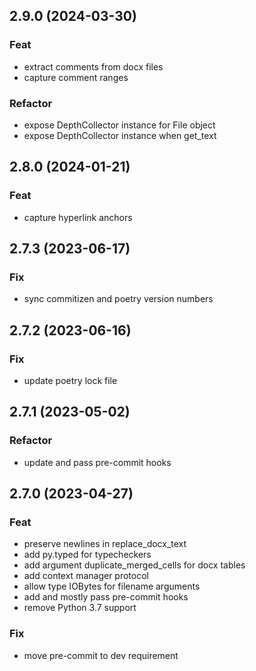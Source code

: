 ## 2.9.0 (2024-03-30)

### Feat

- extract comments from docx files
- capture comment ranges

### Refactor

- expose DepthCollector instance for File object
- expose DepthCollector instance when get_text

## 2.8.0 (2024-01-21)

### Feat

- capture hyperlink anchors

## 2.7.3 (2023-06-17)

### Fix

- sync commitizen and poetry version numbers

## 2.7.2 (2023-06-16)

### Fix

- update poetry lock file

## 2.7.1 (2023-05-02)

### Refactor

- update and pass pre-commit hooks

## 2.7.0 (2023-04-27)

### Feat

- preserve newlines in replace_docx_text
- add py.typed for typecheckers
- add argument duplicate_merged_cells for docx tables
- add context manager protocol
- allow type IOBytes for filename arguments
- add and mostly pass pre-commit hooks
- remove Python 3.7 support

### Fix

- move pre-commit to dev requirement
